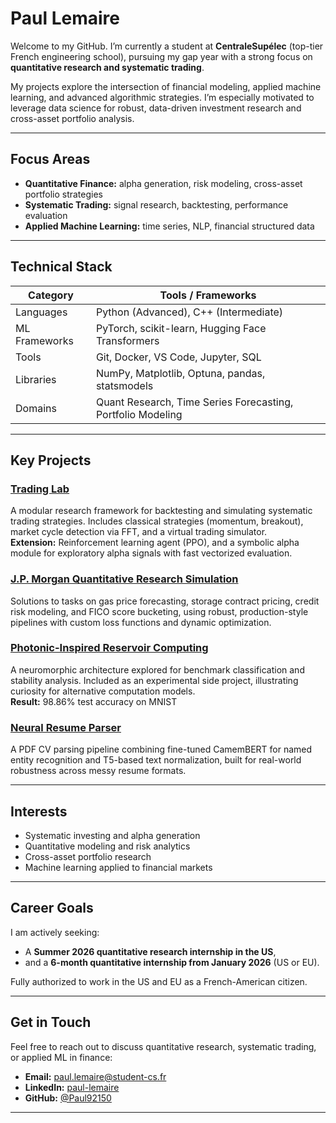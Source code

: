 # Paul Lemaire

Welcome to my GitHub. I’m currently a student at **CentraleSupélec** (top-tier French engineering school), pursuing my gap year with a strong focus on **quantitative research and systematic trading**.  

My projects explore the intersection of financial modeling, applied machine learning, and advanced algorithmic strategies. I’m especially motivated to leverage data science for robust, data-driven investment research and cross-asset portfolio analysis.

---

## Focus Areas

- **Quantitative Finance:** alpha generation, risk modeling, cross-asset portfolio strategies  
- **Systematic Trading:** signal research, backtesting, performance evaluation  
- **Applied Machine Learning:** time series, NLP, financial structured data

---

## Technical Stack

| Category        | Tools / Frameworks                                             |
|-----------------|----------------------------------------------------------------|
| Languages       | Python (Advanced), C++ (Intermediate)                          |
| ML Frameworks   | PyTorch, scikit-learn, Hugging Face Transformers               |
| Tools           | Git, Docker, VS Code, Jupyter, SQL                             |
| Libraries       | NumPy, Matplotlib, Optuna, pandas, statsmodels                 |
| Domains         | Quant Research, Time Series Forecasting, Portfolio Modeling    |

---

## Key Projects

### [Trading Lab](https://github.com/Paul92150/trading-lab)
A modular research framework for backtesting and simulating systematic trading strategies. Includes classical strategies (momentum, breakout), market cycle detection via FFT, and a virtual trading simulator.  
**Extension:** Reinforcement learning agent (PPO), and a symbolic alpha module for exploratory alpha signals with fast vectorized evaluation.

### [J.P. Morgan Quantitative Research Simulation](https://github.com/Paul92150/jpmorgan-quant-sim)
Solutions to tasks on gas price forecasting, storage contract pricing, credit risk modeling, and FICO score bucketing, using robust, production-style pipelines with custom loss functions and dynamic optimization.

### [Photonic-Inspired Reservoir Computing](https://github.com/Paul92150/photonic-reservoir)
A neuromorphic architecture explored for benchmark classification and stability analysis. Included as an experimental side project, illustrating curiosity for alternative computation models.  
**Result:** 98.86% test accuracy on MNIST

### [Neural Resume Parser](https://github.com/Paul92150/resume-parser)
A PDF CV parsing pipeline combining fine-tuned CamemBERT for named entity recognition and T5-based text normalization, built for real-world robustness across messy resume formats.

---

## Interests

- Systematic investing and alpha generation
- Quantitative modeling and risk analytics
- Cross-asset portfolio research
- Machine learning applied to financial markets

---

## Career Goals

I am actively seeking:

- A **Summer 2026 quantitative research internship in the US**,  
- and a **6-month quantitative internship from January 2026** (US or EU).  

Fully authorized to work in the US and EU as a French-American citizen.

---

## Get in Touch

Feel free to reach out to discuss quantitative research, systematic trading, or applied ML in finance:

- **Email:** paul.lemaire@student-cs.fr  
- **LinkedIn:** [paul-lemaire](https://www.linkedin.com/in/paul-lemaire-aa0369289)  
- **GitHub:** [@Paul92150](https://github.com/Paul92150)

---

